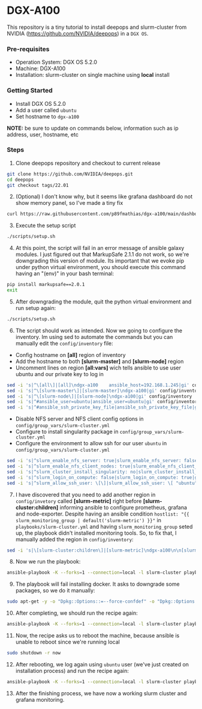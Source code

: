 DGX-A100
===

  This repository is a tiny tutorial to install deepops and slurm-cluster from NVIDIA (https://github.com/NVIDIA/deepops) in a ``DGX OS``.

  ### Pre-requisites

  * Operation System: DGX OS 5.2.0
  * Machine: DGX-A100
  * Installation: slurm-cluster on single machine using **local** install

  ### Getting Started

  * Install DGX OS 5.2.0
  * Add a user called ``ubuntu``
  * Set hostname to ``dgx-a100``

  **NOTE:** be sure to update on commands below, information such as ip address, user, hostname, etc

  ### Steps

  1. Clone deepops repository and checkout to current release

```bash
git clone https://github.com/NVIDIA/deepops.git
cd deepops
git checkout tags/22.01
```

  2. (Optional) I don't know why, but it seems like grafana dashboard do not show memory panel, so I've made a tiny fix
    
```bash
curl https://raw.githubusercontent.com/p89fmathias/dgx-a100/main/dashboard-gpu-nodes.json -o src/dashboards/gpu-dashboard.json
```

  3. Execute the setup script

```bash
./scripts/setup.sh
```

  4. At this point, the script will fail in an error message of ansible galaxy modules. I just figured out that MarkupSafe 2.1.1 do not work, so we're downgrading this version of module. Its important that we evoke pip under python virtual environment, you should execute this command having an "(env)" in your bash terminal:

```bash
pip install markupsafe==2.0.1
exit
```

  5. After downgrading the module, quit the python virtual environment and run setup again:

```bash
./scripts/setup.sh
```

6. The script should work as intended. Now we going to configure the inventory. Im using sed to automate the commands but you can manually edit the ``config/inventory`` file:

  * Config hostname on **[all]** region of inventory
  * Add the hostname to both **[slurm-master]** and **[slurm-node]** region
  * Uncomment lines on region **[all:vars]** wich tells ansible to use user ubuntu and our private key to log in

```bash
sed -i 's|^\[all\]|[all]\ndgx-a100    ansible_host=192.168.1.245|gi' config/inventory
sed -i 's|^\[slurm-master\]|[slurm-master]\ndgx-a100|gi' config/inventory
sed -i 's|^\[slurm-node\]|[slurm-node]\ndgx-a100|gi' config/inventory
sed -i 's|^#ansible_user=ubuntu|ansible_user=ubuntu|gi' config/inventory
sed -i 's|^#ansible_ssh_private_key_file|ansible_ssh_private_key_file|gi' config/inventory
```


  * Disable NFS server and NFS client config options in ``config/group_vars/slurm-cluster.yml``
  * Configure to install singularity package in ``config/group_vars/slurm-cluster.yml``
  * Configure the environment to allow ssh for our user ``ubuntu`` in ``config/group_vars/slurm-cluster.yml``

```bash
sed -i 's|^slurm_enable_nfs_server: true|slurm_enable_nfs_server: false|gi' config/group_vars/slurm-cluster.yml
sed -i 's|^slurm_enable_nfs_client_nodes: true|slurm_enable_nfs_client_nodes: false|gi' config/group_vars/slurm-cluster.yml
sed -i 's|^slurm_cluster_install_singularity: no|slurm_cluster_install_singularity: yes|gi' config/group_vars/slurm-cluster.yml
sed -i 's|^slurm_login_on_compute: false|slurm_login_on_compute: true|gi' config/group_vars/slurm-cluster.yml
sed -i 's|^slurm_allow_ssh_user: \[\]|slurm_allow_ssh_user: \[ "ubuntu" \]|gi' config/group_vars/slurm-cluster.yml
```

7. I have discovered that you need to add another region in ``config/invetory`` called **[slurm-metric]** right before **[slurm-cluster:children]** informing ansible to configure prometheus, grafana and node-exporter. Despite having an ansible condition ``hostlist: "{{ slurm_monitoring_group | default('slurm-metric') }}"`` in ``playbooks/slurm-cluster.yml`` and having ``slurm_monitoring_group`` seted up, the playbook didn't installed monitoring tools. So, to fix that, I manually added the region in ``config/inventory``:


```bash
sed -i 's|\[slurm-cluster:children\]|[slurm-metric]\ndgx-a100\n\n[slurm-cluster:children]|gi' config/inventory
```

8. Now we run the playbook:
```bash
ansible-playbook -K --forks=1 --connection=local -l slurm-cluster playbooks/slurm-cluster.yml
```

9. The playbook will fail installing docker. It asks to downgrade some packages, so we do it manually:

```bash
sudo apt-get -y -o "Dpkg::Options::=--force-confdef" -o "Dpkg::Options::=--force-confold" install 'containerd.io=1.4.4-1' 'docker-ce-cli=5:20.10.5~3-0~ubuntu-focal' 'docker-ce=5:20.10.5~3-0~ubuntu-focal' --allow-downgrades
```

10. After completing, we should run the recipe again:

```bash
ansible-playbook -K --forks=1 --connection=local -l slurm-cluster playbooks/slurm-cluster.yml
```

11. Now, the recipe asks us to reboot the machine, because ansible is unable to reboot since we're running local

```bash
sudo shutdown -r now
```

12. After rebooting, we log again using ``ubuntu`` user (we've just created on installation process) and run the recipe again:

```bash
ansible-playbook -K --forks=1 --connection=local -l slurm-cluster playbooks/slurm-cluster.yml
```

13. After the finishing process, we have now a working slurm cluster and grafana monitoring.
